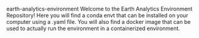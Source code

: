 earth-analytics-environment
Welcome to the Earth Analytics Environment Repository! Here you will find a conda envt that can be installed on your computer using a .yaml file. You will also find a docker image that can be used to actually run the environment in a containerized environment.
